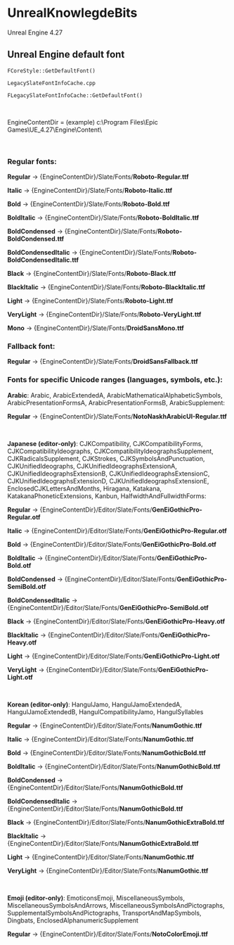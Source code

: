 # UnrealKnowlegdeBits

Unreal Engine 4.27

## Unreal Engine default font

`FCoreStyle::GetDefaultFont()`

`LegacySlateFontInfoCache.cpp`

`FLegacySlateFontInfoCache::GetDefaultFont()`

&nbsp;

EngineContentDir = (example) c:\Program Files\Epic Games\UE_4.27\Engine\Content\

&nbsp;

### Regular fonts:

**Regular** -> {EngineContentDir}/Slate/Fonts/**Roboto-Regular.ttf**

**Italic** -> {EngineContentDir}/Slate/Fonts/**Roboto-Italic.ttf**

**Bold** -> {EngineContentDir}/Slate/Fonts/**Roboto-Bold.ttf**

**BoldItalic** -> {EngineContentDir}/Slate/Fonts/**Roboto-BoldItalic.ttf**

**BoldCondensed** -> {EngineContentDir}/Slate/Fonts/**Roboto-BoldCondensed.ttf**

**BoldCondensedItalic** -> {EngineContentDir}/Slate/Fonts/**Roboto-BoldCondensedItalic.ttf**

**Black** -> {EngineContentDir}/Slate/Fonts/**Roboto-Black.ttf**

**BlackItalic** -> {EngineContentDir}/Slate/Fonts/**Roboto-BlackItalic.ttf**

**Light** -> {EngineContentDir}/Slate/Fonts/**Roboto-Light.ttf**

**VeryLight** -> {EngineContentDir}/Slate/Fonts/**Roboto-VeryLight.ttf**

**Mono** -> {EngineContentDir}/Slate/Fonts/**DroidSansMono.ttf**


### Fallback font:

**Regular** -> {EngineContentDir}/Slate/Fonts/**DroidSansFallback.ttf**


### Fonts for specific Unicode ranges (languages, symbols, etc.):

**Arabic**: Arabic, ArabicExtendedA, ArabicMathematicalAlphabeticSymbols, ArabicPresentationFormsA, ArabicPresentationFormsB, ArabicSupplement:

**Regular** -> {EngineContentDir}/Slate/Fonts/**NotoNaskhArabicUI-Regular.ttf**

&nbsp;

**Japanese (editor-only)**: CJKCompatibility, CJKCompatibilityForms, CJKCompatibilityIdeographs, CJKCompatibilityIdeographsSupplement, CJKRadicalsSupplement, CJKStrokes, CJKSymbolsAndPunctuation, CJKUnifiedIdeographs, CJKUnifiedIdeographsExtensionA, CJKUnifiedIdeographsExtensionB, CJKUnifiedIdeographsExtensionC, CJKUnifiedIdeographsExtensionD, CJKUnifiedIdeographsExtensionE, EnclosedCJKLettersAndMonths, Hiragana, Katakana, KatakanaPhoneticExtensions, Kanbun, HalfwidthAndFullwidthForms:

**Regular** -> {EngineContentDir}/Editor/Slate/Fonts/**GenEiGothicPro-Regular.otf**

**Italic** -> {EngineContentDir}/Editor/Slate/Fonts/**GenEiGothicPro-Regular.otf**

**Bold** -> {EngineContentDir}/Editor/Slate/Fonts/**GenEiGothicPro-Bold.otf**

**BoldItalic** -> {EngineContentDir}/Editor/Slate/Fonts/**GenEiGothicPro-Bold.otf**

**BoldCondensed** -> {EngineContentDir}/Editor/Slate/Fonts/**GenEiGothicPro-SemiBold.otf**

**BoldCondensedItalic** -> {EngineContentDir}/Editor/Slate/Fonts/**GenEiGothicPro-SemiBold.otf**

**Black** -> {EngineContentDir}/Editor/Slate/Fonts/**GenEiGothicPro-Heavy.otf**

**BlackItalic** -> {EngineContentDir}/Editor/Slate/Fonts/**GenEiGothicPro-Heavy.otf**

**Light** -> {EngineContentDir}/Editor/Slate/Fonts/**GenEiGothicPro-Light.otf**

**VeryLight** -> {EngineContentDir}/Editor/Slate/Fonts/**GenEiGothicPro-Light.otf**

&nbsp;

**Korean (editor-only)**: HangulJamo, HangulJamoExtendedA, HangulJamoExtendedB, HangulCompatibilityJamo, HangulSyllables 

**Regular** -> {EngineContentDir}/Editor/Slate/Fonts/**NanumGothic.ttf**

**Italic** -> {EngineContentDir}/Editor/Slate/Fonts/**NanumGothic.ttf**

**Bold** -> {EngineContentDir}/Editor/Slate/Fonts/**NanumGothicBold.ttf**

**BoldItalic** -> {EngineContentDir}/Editor/Slate/Fonts/**NanumGothicBold.ttf**

**BoldCondensed** -> {EngineContentDir}/Editor/Slate/Fonts/**NanumGothicBold.ttf**

**BoldCondensedItalic** -> {EngineContentDir}/Editor/Slate/Fonts/**NanumGothicBold.ttf**

**Black** -> {EngineContentDir}/Editor/Slate/Fonts/**NanumGothicExtraBold.ttf**

**BlackItalic** -> {EngineContentDir}/Editor/Slate/Fonts/**NanumGothicExtraBold.ttf**

**Light** -> {EngineContentDir}/Editor/Slate/Fonts/**NanumGothic.ttf**

**VeryLight** -> {EngineContentDir}/Editor/Slate/Fonts/**NanumGothic.ttf**

&nbsp;

**Emoji (editor-only)**: EmoticonsEmoji, MiscellaneousSymbols, MiscellaneousSymbolsAndArrows, MiscellaneousSymbolsAndPictographs, SupplementalSymbolsAndPictographs, TransportAndMapSymbols, Dingbats, EnclosedAlphanumericSupplement

**Regular** -> {EngineContentDir}/Editor/Slate/Fonts/**NotoColorEmoji.ttf**
